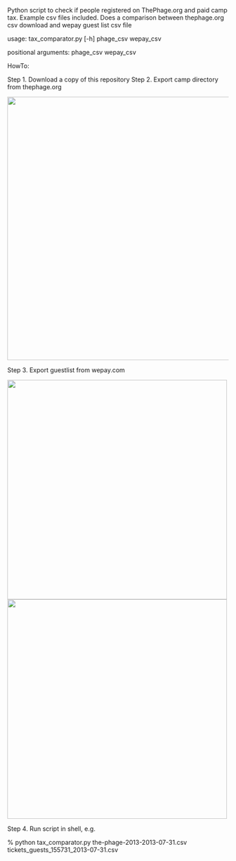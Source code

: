 Python script to check if people registered on ThePhage.org and paid camp tax. Example csv files included.
Does a comparison between thephage.org csv download and wepay guest list csv file

usage: tax_comparator.py [-h] phage_csv wepay_csv

positional arguments:
  phage_csv
  wepay_csv


HowTo:

Step 1. Download a copy of this repository 
Step 2. Export camp directory from thephage.org

<img src="https://raw.github.com/christinasc/phage_taxes/master/images/thephage.org_csv.png" width="600"/>

Step 3. Export guestlist from wepay.com 

<img src="https://raw.github.com/christinasc/phage_taxes/master/images/phage_wepay1.png" width="500" />

<img src="https://raw.github.com/christinasc/phage_taxes/master/images/phage_wepay2.png" width="500"/>

Step 4. Run script in shell, e.g.

  % python tax_comparator.py the-phage-2013-2013-07-31.csv tickets_guests_155731_2013-07-31.csv


